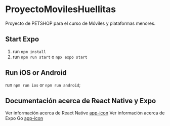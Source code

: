 # ProyectoMovilesHuellitas

Proyecto de PETSHOP para el curso de Móviles y plataformas menores.
## Start Expo

1.  run `npm install`
2.  run `npm run start` o `npx expo start`

## Run iOS or Android

run `npm run ios` or `npm run android`;


## Documentación acerca de React Native y Expo

Ver información acerca de React Native [app-icon](https://reactnative.dev/)
Ver información acerca de Expo Go [app-icon](https://expo.dev/)
<!-- Replace icon.png and run `app-icon generate`; -->